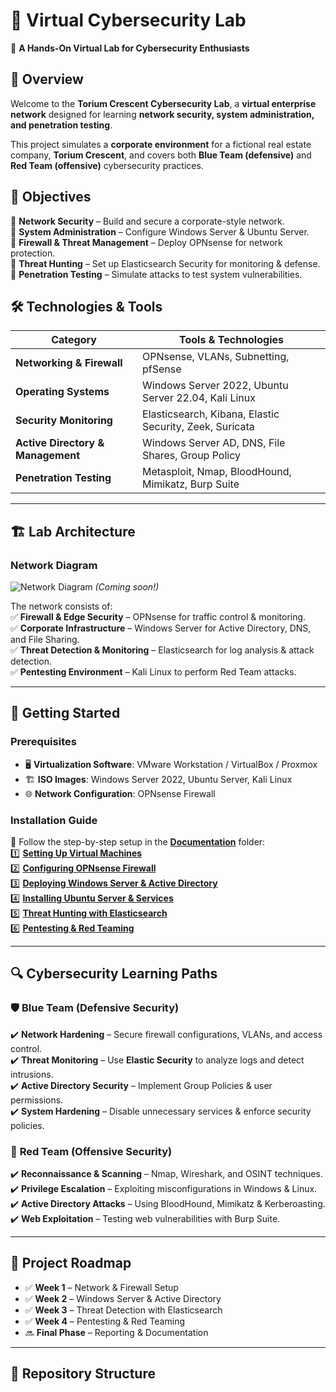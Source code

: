 # 🏢 Virtual Cybersecurity Lab  
🚀 **A Hands-On Virtual Lab for Cybersecurity Enthusiasts**  

## 📌 Overview  
Welcome to the **Torium Crescent Cybersecurity Lab**, a **virtual enterprise network** designed for learning **network security, system administration, and penetration testing**.  

This project simulates a **corporate environment** for a fictional real estate company, **Torium Crescent**, and covers both **Blue Team (defensive)** and **Red Team (offensive)** cybersecurity practices.  

## 🎯 Objectives  
🔹 **Network Security** – Build and secure a corporate-style network.  
🔹 **System Administration** – Configure Windows Server & Ubuntu Server.  
🔹 **Firewall & Threat Management** – Deploy OPNsense for network protection.  
🔹 **Threat Hunting** – Set up Elasticsearch Security for monitoring & defense.  
🔹 **Penetration Testing** – Simulate attacks to test system vulnerabilities.  

## 🛠️ Technologies & Tools  
| Category                | Tools & Technologies                                      |
|-------------------------|----------------------------------------------------------|
| **Networking & Firewall** | OPNsense, VLANs, Subnetting, pfSense                   |
| **Operating Systems**    | Windows Server 2022, Ubuntu Server 22.04, Kali Linux   |
| **Security Monitoring**  | Elasticsearch, Kibana, Elastic Security, Zeek, Suricata |
| **Active Directory & Management** | Windows Server AD, DNS, File Shares, Group Policy |
| **Penetration Testing**  | Metasploit, Nmap, BloodHound, Mimikatz, Burp Suite     |

---

## 🏗️ Lab Architecture  
### **Network Diagram**  
![Network Diagram](Images/network_diagram.png) *(Coming soon!)*  

The network consists of:  
✅ **Firewall & Edge Security** – OPNsense for traffic control & monitoring.  
✅ **Corporate Infrastructure** – Windows Server for Active Directory, DNS, and File Sharing.  
✅ **Threat Detection & Monitoring** – Elasticsearch for log analysis & attack detection.  
✅ **Pentesting Environment** – Kali Linux to perform Red Team attacks.  

---

## 🚀 Getting Started  
### **Prerequisites**  
- 🖥️ **Virtualization Software**: VMware Workstation / VirtualBox / Proxmox  
- 🏗️ **ISO Images**: Windows Server 2022, Ubuntu Server, Kali Linux  
- 🌐 **Network Configuration**: OPNsense Firewall  

### **Installation Guide**  
📌 Follow the step-by-step setup in the **[Documentation](Documentation/)** folder:  
1️⃣ **[Setting Up Virtual Machines](Documentation/01_Setting_Up_Virtual_Lab.md)**  
2️⃣ **[Configuring OPNsense Firewall](Documentation/03_Setting_Up_OpnSense_Firewall.md)**  
3️⃣ **[Deploying Windows Server & Active Directory](Documentation/04_Configuring_Windows_Server.md)**  
4️⃣ **[Installing Ubuntu Server & Services](Documentation/05_Deploying_Ubuntu_Server.md)**  
5️⃣ **[Threat Hunting with Elasticsearch](Documentation/08_Threat_Hunting_With_Elasticsearch.md)**  
6️⃣ **[Pentesting & Red Teaming](Documentation/10_Pentesting_And_Red_Team_Exercises.md)**  

---

## 🔍 Cybersecurity Learning Paths  
### 🛡️ **Blue Team (Defensive Security)**
✔️ **Network Hardening** – Secure firewall configurations, VLANs, and access control.  
✔️ **Threat Monitoring** – Use **Elastic Security** to analyze logs and detect intrusions.  
✔️ **Active Directory Security** – Implement Group Policies & user permissions.  
✔️ **System Hardening** – Disable unnecessary services & enforce security policies.  

### 🔴 **Red Team (Offensive Security)**  
✔️ **Reconnaissance & Scanning** – Nmap, Wireshark, and OSINT techniques.  
✔️ **Privilege Escalation** – Exploiting misconfigurations in Windows & Linux.  
✔️ **Active Directory Attacks** – Using BloodHound, Mimikatz & Kerberoasting.  
✔️ **Web Exploitation** – Testing web vulnerabilities with Burp Suite.  

---

## 📅 Project Roadmap  
- ✅ **Week 1** – Network & Firewall Setup  
- ✅ **Week 2** – Windows Server & Active Directory  
- ✅ **Week 3** – Threat Detection with Elasticsearch  
- ✅ **Week 4** – Pentesting & Red Teaming  
- 🔜 **Final Phase** – Reporting & Documentation  

---

## 📂 Repository Structure  
